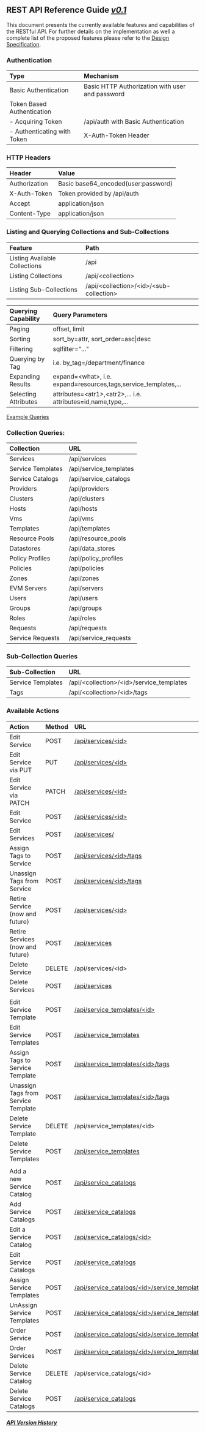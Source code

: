 ## REST API Reference Guide [*v0.1*](./versioning.md)

This document presents the currently available features and capabilities of the
RESTful API. For further details on the implementation as well a complete list of the proposed
features please refer to the [Design Specification](./design.md).

### Authentication

| Type | Mechanism |
|:-----|:----------|
| Basic Authentication        | Basic HTTP Authorization with user and password |
| Token Based Authentication  | |
| - Acquiring Token           | /api/auth with Basic Authentication             |
| - Authenticating with Token | X-Auth-Token Header                             |

### HTTP Headers

| Header | Value |
|:-------|:------|
| Authorization | Basic base64_encoded(user:password) |
| X-Auth-Token  | Token provided by /api/auth         |
| Accept        | application/json                    |
| Content-Type  | application/json                    |

### Listing and Querying Collections and Sub-Collections

| Feature | Path |
|:--------|:-----|
| Listing Available Collections | /api                                          |
| Listing Collections           | /api/\<collection\>                           |
| Listing Sub-Collections       | /api/\<collection\>/\<id\>/\<sub-collection\> |

| Querying Capability  | Query Parameters |
|:---------------------|:-----------------|
| Paging               | offset, limit                                                     |
| Sorting              | sort_by=attr, sort_order=asc\|desc                                |
| Filtering            | sqlfilter="..."                                                   |
| Querying by Tag      | i.e. by_tag=/department/finance                                   |
| Expanding Results    | expand=\<what\>, i.e. expand=resources,tags,service_templates,... |
| Selecting Attributes | attributes=\<atr1\>,\<atr2\>,... i.e. attributes=id,name,type,... |

[Example Queries](./examples/queries.md)

### Collection Queries:

| Collection         | URL |
|:-------------------|:----|
| Services           | /api/services          |
| Service Templates  | /api/service_templates |
| Service Catalogs   | /api/service_catalogs  |
| Providers          | /api/providers         |
| Clusters           | /api/clusters          |
| Hosts              | /api/hosts             |
| Vms                | /api/vms               |
| Templates          | /api/templates         |
| Resource Pools     | /api/resource_pools    |
| Datastores         | /api/data_stores       |
| Policy Profiles    | /api/policy_profiles   |
| Policies           | /api/policies          |
| Zones              | /api/zones             |
| EVM Servers        | /api/servers           |
| Users              | /api/users             |
| Groups             | /api/groups            |
| Roles              | /api/roles             |
| Requests           | /api/requests          |
| Service Requests   | /api/service_requests  |

### Sub-Collection Queries

| Sub-Collection     | URL|
|:-------------------|:---|
| Service Templates  | /api/\<collection\>/\<id\>/service_templates |
| Tags               | /api/\<collection\>/\<id\>/tags              |

### Available Actions

| Action                              | Method | URL |
|:------------------------------------|:-------|:----|
| Edit Service                        | POST   | [/api/services/\<id\>](./examples/edit_service.md)           |
| Edit Service via PUT                | PUT    | [/api/services/\<id\>](./examples/edit_service_via_put.md)   |
| Edit Service via PATCH              | PATCH  | [/api/services/\<id\>](./examples/edit_service_via_patch.md) |
| Edit Service                        | POST   | [/api/services/\<id\>](./examples/edit_service.md)           |
| Edit Services                       | POST   | [/api/services/](./examples/edit_services.md)                |
| Assign Tags to Service              | POST   | [/api/services/\<id\>/tags](./examples/assign_tags.md)       |
| Unassign Tags from Service          | POST   | [/api/services/\<id\>/tags](./examples/unassign_tags.md)     |
| Retire Service (now and future)     | POST   | [/api/services/\<id\>](./examples/retire_service.md)         |
| Retire Services  (now and future)   | POST   | [/api/services](./examples/retire_services.md)               |
| Delete Service                      | DELETE | /api/services/\<id\>                                         |
| Delete Services                     | POST   | [/api/services](./examples/delete_services.md)               |
| | |
| Edit Service Template               | POST   | [/api/service_templates/\<id\>](./examples/edit_service_template.md)                       |
| Edit Service Templates              | POST   | [/api/service_templates](./examples/edit_service_templates.md)                             |
| Assign Tags to Service Template     | POST   | [/api/service_templates/\<id\>/tags](./examples/assign_tags_to_service_template.md)        |
| Unassign Tags from Service Template | POST   | [/api/service_templates/\<id\>/tags](./examples/unassign_tags_from_service_template.md)    |
| Delete Service Template             | DELETE | /api/service_templates/\<id\>                                                              |
| Delete Service Templates            | POST   | [/api/service_templates](./examples/delete_service_templates.md)                           |
| | |
| Add a new Service Catalog           | POST   | [/api/service_catalogs](./examples/add_service_catalog.md)                                 |
| Add Service Catalogs                | POST   | [/api/service_catalogs](./examples/add_service_catalogs.md)                                |
| Edit a Service Catalog              | POST   | [/api/service_catalogs/\<id\>](./examples/edit_service_catalog.md)                         |
| Edit Service Catalogs               | POST   | [/api/service_catalogs](./examples/edit_service_catalogs.md)                               |
| Assign Service Templates            | POST   | [/api/service_catalogs/\<id\>/service_templates](./examples/assign_service_templates.md)   |
| UnAssign Service Templates          | POST   | [/api/service_catalogs/\<id\>/service_templates](./examples/unassign_service_templates.md) |
| Order Service                       | POST   | [/api/service_catalogs/\<id\>/service_templates](./examples/order_service.md)              |
| Order Services                      | POST   | [/api/service_catalogs/\<id\>/service_templates](./examples/order_services.md)             |
| Delete Service Catalog              | DELETE | /api/service_catalogs/\<id\>                                        |
| Delete Service Catalogs             | POST   | [/api/service_catalogs](./examples/delete_service_catalogs.md)                             |

##### [API Version History](./versioning.md)
